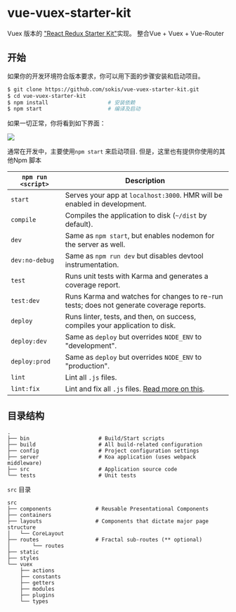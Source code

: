 # vue-vuex-starter-kit
Vuex 版本的 ["React Redux Starter Kit"](https://github.com/davezuko/react-redux-starter-kit)实现。 
整合Vue + Vuex + Vue-Router


## 开始

如果你的开发环境符合版本要求，你可以用下面的步骤安装和启动项目。

```bash
$ git clone https://github.com/sokis/vue-vuex-starter-kit.git 
$ cd vue-vuex-starter-kit
$ npm install                   # 安装依赖
$ npm start                     # 编译及启动
```

如果一切正常，你将看到如下界面：

<img src="http://i.imgur.com/zR7VRG6.png?2" />

通常在开发中，主要使用`npm start` 来启动项目. 但是，这里也有提供你使用的其他Npm 脚本

|`npm run <script>`|Description|
|------------------|-----------|
|`start`|Serves your app at `localhost:3000`. HMR will be enabled in development.|
|`compile`|Compiles the application to disk (`~/dist` by default).|
|`dev`|Same as `npm start`, but enables nodemon for the server as well.|
|`dev:no-debug`|Same as `npm run dev` but disables devtool instrumentation.|
|`test`|Runs unit tests with Karma and generates a coverage report.|
|`test:dev`|Runs Karma and watches for changes to re-run tests; does not generate coverage reports.|
|`deploy`|Runs linter, tests, and then, on success, compiles your application to disk.|
|`deploy:dev`|Same as `deploy` but overrides `NODE_ENV` to "development".|
|`deploy:prod`|Same as `deploy` but overrides `NODE_ENV` to "production".|
|`lint`|Lint all `.js` files.|
|`lint:fix`|Lint and fix all `.js` files. [Read more on this](http://eslint.org/docs/user-guide/command-line-interface.html#fix).|



## 目录结构

```
.
├── bin                      # Build/Start scripts
├── build                    # All build-related configuration
├── config                   # Project configuration settings
├── server                   # Koa application (uses webpack middleware)
├── src                      # Application source code
└── tests                    # Unit tests
```

`src` 目录

```
src
├── components              # Reusable Presentational Components
├── containers
├── layouts                 # Components that dictate major page structure
│   └── CoreLayout
├── routes                  # Fractal sub-routes (** optional)
│       └── routes          
├── static
├── styles
└── vuex
    ├── actions
    ├── constants
    ├── getters
    ├── modules
    ├── plugins
    └── types
 ```
